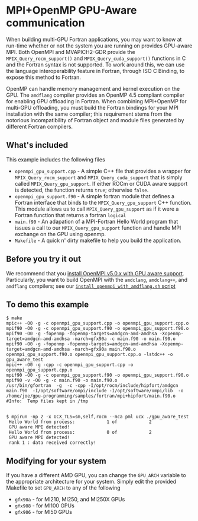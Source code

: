 # MPI+OpenMP GPU-Aware communication

When building multi-GPU Fortran applications, you may want to know at run-time whether or not the system you are running on provides GPU-aware MPI. Both OpenMPI and MVAPICH2-GDR provide the `MPIX_Query_rocm_support()` and `MPIX_Query_cuda_support()` functions in C and the Fortran syntax is not supported. To work around this, we can use the language interoperability feature in Fortran, through ISO C Binding, to expose this method to Fortran.

OpenMP can handle memory management and kernel execution on the GPU. The `amdflang` compiler provides an OpenMP 4.5 compliant compiler for enabling GPU offloading in Fortran. When combining MPI+OpenMP for multi-GPU offloading, you must build the Fortran bindings for your MPI installation with the same compiler; this requirement stems from the notorious incompatibility of Fortran object and module files generated by different Fortran compilers.

## What's included
This example includes the following files

* `openmpi_gpu_support.cpp` - A simple C++ file that provides a wrapper for `MPIX_Query_rocm_support` and `MPIX_Query_cuda_support` that is simply called `MPIX_Query_gpu_support`. If either ROCm or CUDA aware support is detected, the function returns `true`; otherwise `false`.
* `openmpi_gpu_support.f90` - A simple fortran module that defines a Fortran interface that binds to the `MPIX_Query_gpu_support` C++ function. This module allows us to call `MPIX_Query_gpu_support` as if it were a Fortran function that returns a fortran `logical`
* `main.f90` - An adapation of a MPI-Fortran Hello World program that issues a call to our `MPIX_Query_gpu_support` function and handle MPI exchange on the GPU using openmp.
* `Makefile` - A quick n' dirty makefile to help you build the application.


## Before you try it out

We recommend that you [install OpenMPI v5.0.x with GPU aware support](https://fluidnumerics.github.io/gpu-programming/MPIplus/GetStartedwithOMPI). Particularly, you want to build OpenMPI with the `amdclang`, `amdclang++`, and `amdflang` compilers; see our [`install_openmpi_with_amdflang.sh` script](https://github.com/FluidNumerics/gpu-programming/blob/main/util/install_openmpi_with_amdflang.sh)


## To demo this example

```
$ make
mpic++ -O0 -g -c openmpi_gpu_support.cpp -o openmpi_gpu_support.cpp.o
mpif90 -O0 -g -c openmpi_gpu_support.f90 -o openmpi_gpu_support.f90.o
mpif90 -O0 -g -fopenmp -fopenmp-targets=amdgcn-amd-amdhsa -Xopenmp-target=amdgcn-amd-amdhsa -march=gfx90a -c main.f90 -o main.f90.o
mpif90 -O0 -g -fopenmp -fopenmp-targets=amdgcn-amd-amdhsa -Xopenmp-target=amdgcn-amd-amdhsa -march=gfx90a main.f90.o openmpi_gpu_support.f90.o openmpi_gpu_support.cpp.o -lstdc++ -o gpu_aware_test
mpic++ -O0 -g -cpp -c openmpi_gpu_support.cpp -o openmpi_gpu_support.cpp.o
mpif90 -O0 -g -c openmpi_gpu_support.f90 -o openmpi_gpu_support.f90.o
mpif90 -v -O0 -g -c main.f90 -o main.f90.o
/usr/bin/gfortran  -g  -c -cpp -I/opt/rocm/include/hipfort/amdgcn  main.f90  -I/opt/software/ompi/include -I/opt/software/ompi/lib  -o /home/joe/gpu-programming/samples/fortran/mpi+hipfort/main.f90.o
#Info:  Temp files kept in /tmp


$ mpirun -np 2 -x UCX_TLS=sm,self,rocm --mca pml ucx ./gpu_aware_test 
 Hello World from process:            1 of            2
 GPU aware MPI detected!
 Hello World from process:            0 of            2
 GPU aware MPI detected!
 rank 1 : data received correctly!
```

## Modifying for your system
If you have a different AMD GPU, you can change the `GPU_ARCH` variable to the appropriate architecture for your system. Simply edit the provided Makefile to set `GPU_ARCH` to any of the following

* `gfx90a` - for MI210, MI250, and MI250X GPUs
* `gfx908` - for MI100 GPUs
* `gfx906` - for MI50 GPUs
